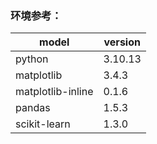 ### 环境参考：

| model | version |
|----------|----------|
| python                    | 3.10.13 |
| matplotlib                | 3.4.3 |
| matplotlib-inline         | 0.1.6 |
| pandas                    | 1.5.3 |
| scikit-learn              | 1.3.0 |